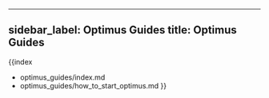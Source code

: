 
---
sidebar_label: Optimus Guides
title: Optimus Guides
---          

{{index
- optimus_guides/index.md
- optimus_guides/how_to_start_optimus.md
}}